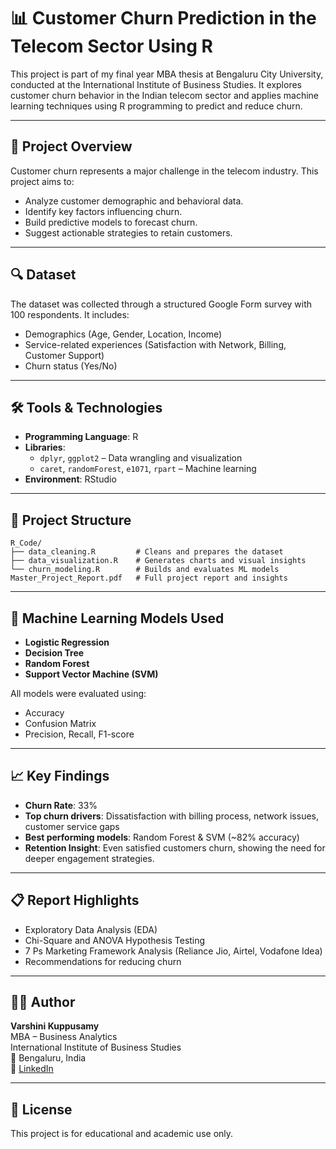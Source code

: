 # 📊 Customer Churn Prediction in the Telecom Sector Using R

This project is part of my final year MBA thesis at Bengaluru City University, conducted at the International Institute of Business Studies. It explores customer churn behavior in the Indian telecom sector and applies machine learning techniques using R programming to predict and reduce churn.

---

## 🧠 Project Overview

Customer churn represents a major challenge in the telecom industry. This project aims to:
- Analyze customer demographic and behavioral data.
- Identify key factors influencing churn.
- Build predictive models to forecast churn.
- Suggest actionable strategies to retain customers.

---

## 🔍 Dataset

The dataset was collected through a structured Google Form survey with 100 respondents. It includes:
- Demographics (Age, Gender, Location, Income)
- Service-related experiences (Satisfaction with Network, Billing, Customer Support)
- Churn status (Yes/No)

---

## 🛠 Tools & Technologies

- **Programming Language**: R
- **Libraries**:
  - `dplyr`, `ggplot2` – Data wrangling and visualization
  - `caret`, `randomForest`, `e1071`, `rpart` – Machine learning
- **Environment**: RStudio

---

## 🔄 Project Structure

```
R_Code/
├── data_cleaning.R         # Cleans and prepares the dataset
├── data_visualization.R    # Generates charts and visual insights
└── churn_modeling.R        # Builds and evaluates ML models
Master_Project_Report.pdf   # Full project report and insights
```

---

## 🔬 Machine Learning Models Used

- **Logistic Regression**
- **Decision Tree**
- **Random Forest**
- **Support Vector Machine (SVM)**

All models were evaluated using:
- Accuracy
- Confusion Matrix
- Precision, Recall, F1-score

---

## 📈 Key Findings

- **Churn Rate**: 33%
- **Top churn drivers**: Dissatisfaction with billing process, network issues, customer service gaps
- **Best performing models**: Random Forest & SVM (~82% accuracy)
- **Retention Insight**: Even satisfied customers churn, showing the need for deeper engagement strategies.

---

## 📋 Report Highlights

- Exploratory Data Analysis (EDA)
- Chi-Square and ANOVA Hypothesis Testing
- 7 Ps Marketing Framework Analysis (Reliance Jio, Airtel, Vodafone Idea)
- Recommendations for reducing churn

---

## 👩‍💻 Author

**Varshini Kuppusamy**  
MBA – Business Analytics  
International Institute of Business Studies  
📍 Bengaluru, India  
🔗 [LinkedIn](https://www.linkedin.com/in/varshini-kuppusamy/)

---

## 📎 License

This project is for educational and academic use only.

